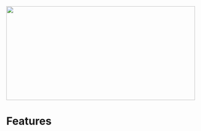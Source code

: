<!DOCTYPE html>
<html lang="en">
<head>
    <img src="https://i.pinimg.com/originals/cf/51/ad/cf51ad748537f4ea6899ab44388ad110.gif" width="500" height="250">
</head>
<body>
    <h1>
        Features
    </h1>
</body>
</html>
